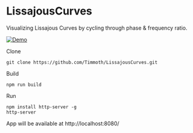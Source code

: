 # LissajousCurves
Visualizing Lissajous Curves by cycling through phase & frequency ratio.

[![Demo](https://img.shields.io/badge/live-demo-green?style=flat-square)](https://timmoth.com/showcase/Zw_Pews3p0qIaE2qiAEQ4g)

Clone
```
git clone https://github.com/Timmoth/LissajousCurves.git
```
Build
```
npm run build
```
Run 
```
npm install http-server -g
http-server
```
App will be available at http://localhost:8080/
